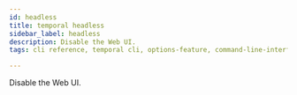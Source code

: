 ```yaml
---
id: headless
title: temporal headless
sidebar_label: headless
description: Disable the Web UI.
tags: cli reference, temporal cli, options-feature, command-line-interface-cli, web-ui, temporal ui

---
```


Disable the Web UI.
